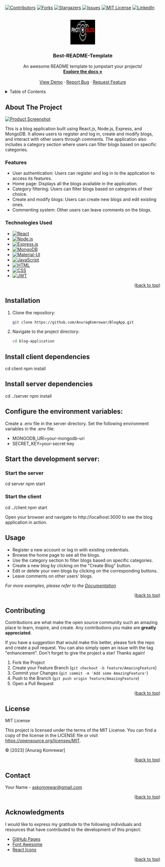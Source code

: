 <!-- Improved compatibility of back to top link: See: https://github.com/othneildrew/Best-README-Template/pull/73 -->
<a name="readme-top"></a>
<!--
*** Thanks for checking out the Best-README-Template. If you have a suggestion
*** that would make this better, please fork the repo and create a pull request
*** or simply open an issue with the tag "enhancement".
*** Don't forget to give the project a star!
*** Thanks again! Now go create something AMAZING! :D
-->



<!-- PROJECT SHIELDS -->
<!--
*** I'm using markdown "reference style" links for readability.
*** Reference links are enclosed in brackets [ ] instead of parentheses ( ).
*** See the bottom of this document for the declaration of the reference variables
*** for contributors-url, forks-url, etc. This is an optional, concise syntax you may use.
*** https://www.markdownguide.org/basic-syntax/#reference-style-links
-->
[![Contributors][contributors-shield]][contributors-url]
[![Forks][forks-shield]][forks-url]
[![Stargazers][stars-shield]][stars-url]
[![Issues][issues-shield]][issues-url]
[![MIT License][license-shield]][license-url]
[![LinkedIn][linkedin-shield]][linkedin-url]



<!-- PROJECT LOGO -->
<br />
<div align="center">
  <a href="https://github.com/othneildrew/Best-README-Template">
    <img src="images/logo.png" alt="Logo" width="80" height="80">
  </a>

  <h3 align="center">Best-README-Template</h3>

  <p align="center">
    An awesome README template to jumpstart your projects!
    <br />
    <a href="https://github.com/othneildrew/Best-README-Template"><strong>Explore the docs »</strong></a>
    <br />
    <br />
    <a href="https://github.com/othneildrew/Best-README-Template">View Demo</a>
    ·
    <a href="https://github.com/othneildrew/Best-README-Template/issues">Report Bug</a>
    ·
    <a href="https://github.com/othneildrew/Best-README-Template/issues">Request Feature</a>
  </p>
</div>



<!-- TABLE OF CONTENTS -->
<details>
  <summary>Table of Contents</summary>
  <ol>
    <li>
      <a href="#about-the-project">About The Project</a>
      <ul>
        <li><a href="#features">Features</a></li>
        <li><a href="#technologies-used">Technologies Used</a></li>
      </ul>
    </li>
    <li><a href="#installation">Installation</a></li>
    <li><a href="#usage">Usage</a></li>
    <li><a href="#contributing">Contributing</a></li>
    <li><a href="#license">License</a></li>
    <li><a href="#contact">Contact</a></li>
  </ol>
</details>



<!-- ABOUT THE PROJECT -->
## About The Project

[![Product Screenshot](images/screenshot.png)](https://example.com)

This is a blog application built using React.js, Node.js, Express, and MongoDB. It allows users to register and log in, create and modify blogs, and interact with other users through comments. The application also includes a category section where users can filter blogs based on specific categories.

### Features

- User authentication: Users can register and log in to the application to access its features.
- Home page: Displays all the blogs available in the application.
- Category filtering: Users can filter blogs based on categories of their choice.
- Create and modify blogs: Users can create new blogs and edit existing ones.
- Commenting system: Other users can leave comments on the blogs.

### Technologies Used

* [![React][React Badge]][React URL]
* [![Node.js][Node.js Badge]][Node.js URL]
* [![Express.js][Express.js Badge]][Express.js URL]
* [![MongoDB][MongoDB Badge]][MongoDB URL]
* [![Material-UI][Material-UI Badge]][Material-UI URL]
* [![JavaScript][JavaScript Badge]][JavaScript URL]
* [![HTML][HTML Badge]][HTML URL]
* [![CSS][CSS Badge]][CSS URL]
* [![JWT][JWT Badge]][JWT URL]

<p align="right">(<a href="#readme-top">back to top</a>)</p>

<!-- INSTALLATION -->
## Installation

1. Clone the repository:
   ```sh
   git clone https://github.com/AnuragKomrewar/BlogApp.git
2. Navigate to the project directory:
   ```sh
   cd blog-application
## Install client dependencies
cd client
npm install
## Install server dependencies
cd ../server
npm install
## Configure the environment variables:

Create a .env file in the server directory.
Set the following environment variables in the .env file:
* MONGODB_URI=your-mongodb-uri
* SECRET_KEY=your-secret-key
  
## Start the development server:
### Start the server
cd server
npm start

### Start the client
cd ../client
npm start

Open your browser and navigate to http://localhost:3000 to see the blog application in action.

<!-- USAGE EXAMPLES -->
## Usage

* Register a new account or log in with existing credentials.
* Browse the home page to see all the blogs.
* Use the category section to filter blogs based on specific categories.
* Create a new blog by clicking on the "Create Blog" button.
* Edit or delete your own blogs by clicking on the corresponding buttons.
* Leave comments on other users' blogs.

_For more examples, please refer to the [Documentation](https://example.com)_

<p align="right">(<a href="#readme-top">back to top</a>)</p>




<!-- CONTRIBUTING -->
## Contributing

Contributions are what make the open source community such an amazing place to learn, inspire, and create. Any contributions you make are **greatly appreciated**.

If you have a suggestion that would make this better, please fork the repo and create a pull request. You can also simply open an issue with the tag "enhancement".
Don't forget to give the project a star! Thanks again!

1. Fork the Project
2. Create your Feature Branch (`git checkout -b feature/AmazingFeature`)
3. Commit your Changes (`git commit -m 'Add some AmazingFeature'`)
4. Push to the Branch (`git push origin feature/AmazingFeature`)
5. Open a Pull Request

<p align="right">(<a href="#readme-top">back to top</a>)</p>



<!-- LICENSE -->
## License

MIT License

This project is licensed under the terms of the MIT License.
You can find a copy of the license in the LICENSE file or visit
https://opensource.org/licenses/MIT.

© [2023] [Anurag Komrewar]
<p align="right">(<a href="#readme-top">back to top</a>)</p>



<!-- CONTACT -->
## Contact

Your Name - askomrewar@gmail.com

<p align="right">(<a href="#readme-top">back to top</a>)</p>



<!-- ACKNOWLEDGMENTS -->
## Acknowledgments

I would like to express my gratitude to the following individuals and resources that have contributed to the development of this project:

* [GitHub Pages](https://pages.github.com)
* [Font Awesome](https://fontawesome.com)
* [React Icons](https://react-icons.github.io/react-icons/search)

<p align="right">(<a href="#readme-top">back to top</a>)</p>



<!-- MARKDOWN LINKS & IMAGES -->
<!-- https://www.markdownguide.org/basic-syntax/#reference-style-links -->
[contributors-shield]: https://img.shields.io/github/contributors/othneildrew/Best-README-Template.svg?style=for-the-badge
[contributors-url]: https://github.com/othneildrew/Best-README-Template/graphs/contributors
[forks-shield]: https://img.shields.io/github/forks/othneildrew/Best-README-Template.svg?style=for-the-badge
[forks-url]: https://github.com/othneildrew/Best-README-Template/network/members
[stars-shield]: https://img.shields.io/github/stars/othneildrew/Best-README-Template.svg?style=for-the-badge
[stars-url]: https://github.com/othneildrew/Best-README-Template/stargazers
[issues-shield]: https://img.shields.io/github/issues/othneildrew/Best-README-Template.svg?style=for-the-badge
[issues-url]: https://github.com/othneildrew/Best-README-Template/issues
[license-shield]: https://img.shields.io/github/license/othneildrew/Best-README-Template.svg?style=for-the-badge
[license-url]: https://github.com/othneildrew/Best-README-Template/blob/master/LICENSE.txt
[linkedin-shield]: https://img.shields.io/badge/-LinkedIn-black.svg?style=for-the-badge&logo=linkedin&colorB=555
[linkedin-url]: https://linkedin.com/in/othneildrew
[product-screenshot]: images/screenshot.png
[Next.js]: https://img.shields.io/badge/next.js-000000?style=for-the-badge&logo=nextdotjs&logoColor=white
[Next-url]: https://nextjs.org/
[React Badge]: https://img.shields.io/badge/React-v17.0.2-blue.svg?style=flat-square
[React URL]: https://reactjs.org/
[Vue.js]: https://img.shields.io/badge/Vue.js-35495E?style=for-the-badge&logo=vuedotjs&logoColor=4FC08D
[Vue-url]: https://vuejs.org/
[Angular.io]: https://img.shields.io/badge/Angular-DD0031?style=for-the-badge&logo=angular&logoColor=white
[Angular-url]: https://angular.io/
[Svelte.dev]: https://img.shields.io/badge/Svelte-4A4A55?style=for-the-badge&logo=svelte&logoColor=FF3E00
[Svelte-url]: https://svelte.dev/
[Laravel.com]: https://img.shields.io/badge/Laravel-FF2D20?style=for-the-badge&logo=laravel&logoColor=white
[Laravel-url]: https://laravel.com
[Bootstrap.com]: https://img.shields.io/badge/Bootstrap-563D7C?style=for-the-badge&logo=bootstrap&logoColor=white
[Bootstrap-url]: https://getbootstrap.com
[JQuery.com]: https://img.shields.io/badge/jQuery-0769AD?style=for-the-badge&logo=jquery&logoColor=white
[JQuery-url]: https://jquery.com 
[Node.js Badge]: https://img.shields.io/badge/Node.js-14.x-green.svg?style=flat-square
[Node.js URL]: https://nodejs.org/
[Express.js Badge]: https://img.shields.io/badge/Express.js-4.x-blue.svg?style=flat-square
[Express.js URL]: https://expressjs.com/
[MongoDB Badge]: https://img.shields.io/badge/MongoDB-4.x-orange.svg?style=flat-square
[MongoDB URL]: https://www.mongodb.com/
[Material-UI Badge]: https://img.shields.io/badge/Material--UI-v4.x-blue.svg?style=flat-square
[Material-UI URL]: https://material-ui.com/
[JavaScript Badge]: https://img.shields.io/badge/JavaScript-ES6-yellow.svg?style=flat-square
[JavaScript URL]: https://developer.mozilla.org/en-US/docs/Web/JavaScript
[HTML Badge]: https://img.shields.io/badge/HTML-5-orange.svg?style=flat-square
[HTML URL]: https://developer.mozilla.org/en-US/docs/Web/HTML
[CSS Badge]: https://img.shields.io/badge/CSS-3-blue.svg?style=flat-square
[CSS URL]: https://developer.mozilla.org/en-US/docs/Web/CSS
[JWT Badge]: https://img.shields.io/badge/JWT-Authentication-green.svg?style=flat-square
[JWT URL]: https://jwt.io/
